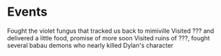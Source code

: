 # Events
Fought the violet fungus that tracked us back to mimiville
Visited ??? and delivered a little food, promise of more soon
Visited ruins of ???, fought several babau demons who nearly killed Dylan's character
